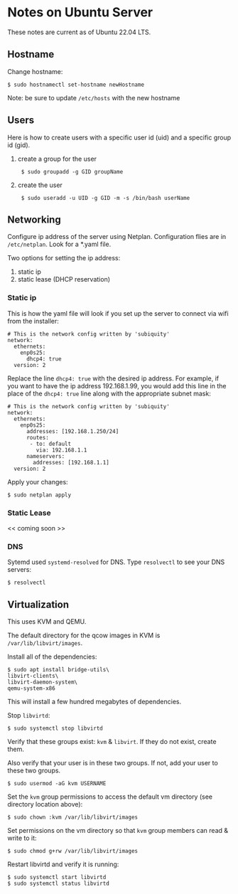 # Notes on Ubuntu Server

These notes are current as of Ubuntu 22.04 LTS.

## Hostname

Change hostname:

    $ sudo hostnamectl set-hostname newHostname
  
Note: be sure to update `/etc/hosts` with the new hostname

## Users

Here is how to create users with a specific user id (uid) and a specific group id (gid).

1. create a group for the user

        $ sudo groupadd -g GID groupName

3. create the user

        $ sudo useradd -u UID -g GID -m -s /bin/bash userName
    

## Networking

Configure ip address of the server using Netplan. Configuration flies are in `/etc/netplan`. Look for a \*.yaml file.

Two options for setting the ip address:

1. static ip  
1. static lease (DHCP reservation)

### Static ip

This is how the yaml file will look if you set up the server to connect via wifi from the installer:

    # This is the network config written by 'subiquity'
    network:
      ethernets:
        enp0s25:
          dhcp4: true
      version: 2
          
Replace the line `dhcp4: true` with the desired ip address. For example, if you want to have the ip address 192.168.1.99, you would add this line in the place of the `dhcp4: true` line along with the appropriate subnet mask:

    # This is the network config written by 'subiquity'
    network:
      ethernets:
        enp0s25:
          addresses: [192.168.1.250/24]
          routes:
           - to: default
             via: 192.168.1.1
          nameservers:
            addresses: [192.168.1.1]
      version: 2
      
Apply your changes:

    $ sudo netplan apply
          
### Static Lease

<< coming soon >>
          
### DNS

Sytemd used `systemd-resolved` for DNS. Type `resolvectl` to see your DNS servers:

    $ resolvectl

## Virtualization

This uses KVM and QEMU.

The default directory for the qcow images in KVM is `/var/lib/libvirt/images`.

Install all of the dependencies:

    $ sudo apt install bridge-utils\
    libvirt-clients\
    libvirt-daemon-system\
    qemu-system-x86
    
This will install a few hundred megabytes of dependencies. 

Stop `libvirtd`:

    $ sudo systemctl stop libvirtd

Verify that these groups exist: `kvm` & `libvirt`. If they do not exist, create them.

Also verify that your user is in these two groups. If not, add your user to these two groups.

    $ sudo usermod -aG kvm USERNAME
    
Set the `kvm` group permissions to access the default vm directory (see directory location above):

    $ sudo chown :kvm /var/lib/libvirt/images
    
Set permissions on the vm directory so that `kvm` group members can read & write to it:

    $ sudo chmod g+rw /var/lib/libvirt/images
    
Restart libvirtd and verify it is running:

    $ sudo systemctl start libvirtd
    $ sudo systemctl status libvirtd
   
